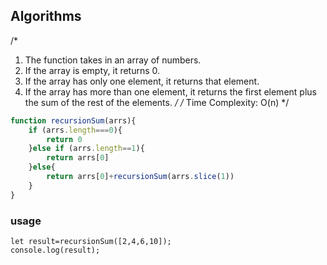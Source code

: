 ## Algorithms

/*
1. The function takes in an array of numbers.
2. If the array is empty, it returns 0.
3. If the array has only one element, it returns that element.
4. If the array has more than one element, it returns the first element plus the sum of the rest of the elements.
*/
/*
Time Complexity: O(n)
*/
```js
function recursionSum(arrs){
    if (arrs.length===0){
        return 0
    }else if (arrs.length==1){
        return arrs[0]
    }else{
        return arrs[0]+recursionSum(arrs.slice(1))
    }
}
```

### usage
```
let result=recursionSum([2,4,6,10]);
console.log(result);
```
